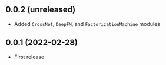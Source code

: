 ## 0.0.2 (unreleased)

- Added `CrossNet`, `DeepFM`, and `FactorizationMachine` modules

## 0.0.1 (2022-02-28)

- First release
